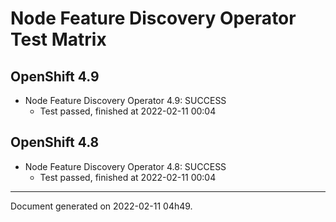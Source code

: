 
Node Feature Discovery Operator Test Matrix
===========================================

OpenShift 4.9
-------------



* Node Feature Discovery Operator 4.9: SUCCESS
  - Test passed, finished at 2022-02-11 00:04

OpenShift 4.8
-------------



* Node Feature Discovery Operator 4.8: SUCCESS
  - Test passed, finished at 2022-02-11 00:04

---
Document generated on 2022-02-11 04h49.
